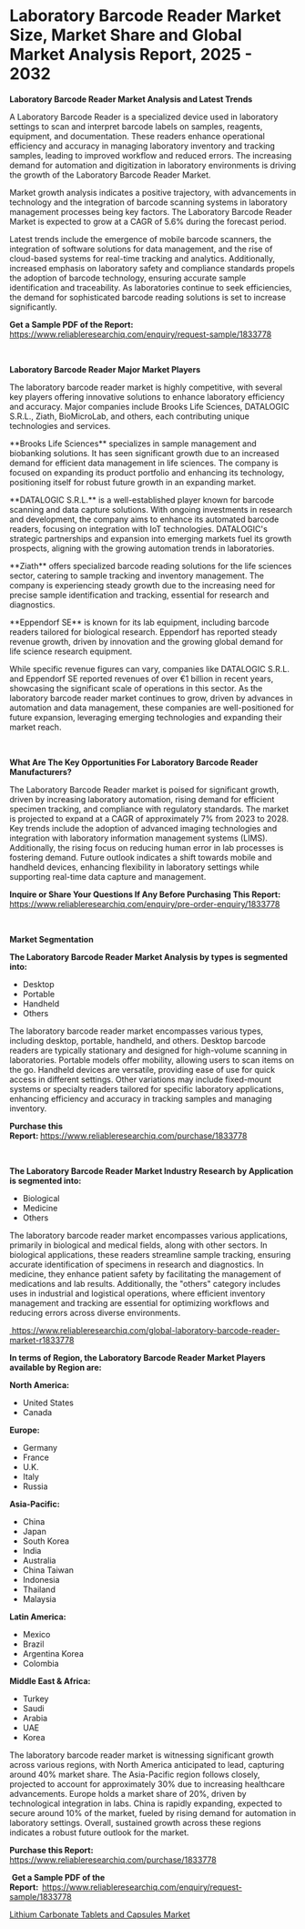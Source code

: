 <p><h1>Laboratory Barcode Reader Market Size, Market Share and Global Market Analysis Report, 2025 - 2032</h1></p><p><strong>Laboratory Barcode Reader Market Analysis and Latest Trends</strong></p>
<p><p>A Laboratory Barcode Reader is a specialized device used in laboratory settings to scan and interpret barcode labels on samples, reagents, equipment, and documentation. These readers enhance operational efficiency and accuracy in managing laboratory inventory and tracking samples, leading to improved workflow and reduced errors. The increasing demand for automation and digitization in laboratory environments is driving the growth of the Laboratory Barcode Reader Market. </p><p>Market growth analysis indicates a positive trajectory, with advancements in technology and the integration of barcode scanning systems in laboratory management processes being key factors. The Laboratory Barcode Reader Market is expected to grow at a CAGR of 5.6% during the forecast period. </p><p>Latest trends include the emergence of mobile barcode scanners, the integration of software solutions for data management, and the rise of cloud-based systems for real-time tracking and analytics. Additionally, increased emphasis on laboratory safety and compliance standards propels the adoption of barcode technology, ensuring accurate sample identification and traceability. As laboratories continue to seek efficiencies, the demand for sophisticated barcode reading solutions is set to increase significantly.</p></p>
<p><strong>Get a Sample PDF of the Report:&nbsp;</strong> <a href="https://www.reliableresearchiq.com/enquiry/request-sample/1833778?utm_campaign=3030&utm_medium=2&utm_source=Github&utm_content=ia&utm_term=26032025&utm_id=laboratory-barcode-reader">https://www.reliableresearchiq.com/enquiry/request-sample/1833778</a></p>
<p>&nbsp;</p>
<p><strong>Laboratory Barcode Reader Major Market Players</strong></p>
<p><p>The laboratory barcode reader market is highly competitive, with several key players offering innovative solutions to enhance laboratory efficiency and accuracy. Major companies include Brooks Life Sciences, DATALOGIC S.R.L., Ziath, BioMicroLab, and others, each contributing unique technologies and services.</p><p>**Brooks Life Sciences** specializes in sample management and biobanking solutions. It has seen significant growth due to an increased demand for efficient data management in life sciences. The company is focused on expanding its product portfolio and enhancing its technology, positioning itself for robust future growth in an expanding market.</p><p>**DATALOGIC S.R.L.** is a well-established player known for barcode scanning and data capture solutions. With ongoing investments in research and development, the company aims to enhance its automated barcode readers, focusing on integration with IoT technologies. DATALOGIC's strategic partnerships and expansion into emerging markets fuel its growth prospects, aligning with the growing automation trends in laboratories.</p><p>**Ziath** offers specialized barcode reading solutions for the life sciences sector, catering to sample tracking and inventory management. The company is experiencing steady growth due to the increasing need for precise sample identification and tracking, essential for research and diagnostics.</p><p>**Eppendorf SE** is known for its lab equipment, including barcode readers tailored for biological research. Eppendorf has reported steady revenue growth, driven by innovation and the growing global demand for life science research equipment.</p><p>While specific revenue figures can vary, companies like DATALOGIC S.R.L. and Eppendorf SE reported revenues of over €1 billion in recent years, showcasing the significant scale of operations in this sector. As the laboratory barcode reader market continues to grow, driven by advances in automation and data management, these companies are well-positioned for future expansion, leveraging emerging technologies and expanding their market reach.</p></p>
<p>&nbsp;</p>
<p><strong>What Are The Key Opportunities For Laboratory Barcode Reader Manufacturers?</strong></p>
<p><p>The Laboratory Barcode Reader market is poised for significant growth, driven by increasing laboratory automation, rising demand for efficient specimen tracking, and compliance with regulatory standards. The market is projected to expand at a CAGR of approximately 7% from 2023 to 2028. Key trends include the adoption of advanced imaging technologies and integration with laboratory information management systems (LIMS). Additionally, the rising focus on reducing human error in lab processes is fostering demand. Future outlook indicates a shift towards mobile and handheld devices, enhancing flexibility in laboratory settings while supporting real-time data capture and management.</p></p>
<p><strong>Inquire or Share Your Questions If Any Before Purchasing This Report:</strong> <a href="https://www.reliableresearchiq.com/enquiry/pre-order-enquiry/1833778?utm_campaign=3030&utm_medium=2&utm_source=Github&utm_content=ia&utm_term=26032025&utm_id=laboratory-barcode-reader">https://www.reliableresearchiq.com/enquiry/pre-order-enquiry/1833778</a></p>
<p>&nbsp;</p>
<p><strong>Market Segmentation</strong></p>
<p><strong>The Laboratory Barcode Reader Market Analysis by types is segmented into:</strong></p>
<p><ul><li>Desktop</li><li>Portable</li><li>Handheld</li><li>Others</li></ul></p>
<p><p>The laboratory barcode reader market encompasses various types, including desktop, portable, handheld, and others. Desktop barcode readers are typically stationary and designed for high-volume scanning in laboratories. Portable models offer mobility, allowing users to scan items on the go. Handheld devices are versatile, providing ease of use for quick access in different settings. Other variations may include fixed-mount systems or specialty readers tailored for specific laboratory applications, enhancing efficiency and accuracy in tracking samples and managing inventory.</p></p>
<p><strong>Purchase this Report:&nbsp;</strong><a href="https://www.reliableresearchiq.com/purchase/1833778?utm_campaign=3030&utm_medium=2&utm_source=Github&utm_content=ia&utm_term=26032025&utm_id=laboratory-barcode-reader">https://www.reliableresearchiq.com/purchase/1833778</a></p>
<p>&nbsp;</p>
<p><strong>The Laboratory Barcode Reader Market Industry Research by Application is segmented into:</strong></p>
<p><ul><li>Biological</li><li>Medicine</li><li>Others</li></ul></p>
<p><p>The laboratory barcode reader market encompasses various applications, primarily in biological and medical fields, along with other sectors. In biological applications, these readers streamline sample tracking, ensuring accurate identification of specimens in research and diagnostics. In medicine, they enhance patient safety by facilitating the management of medications and lab results. Additionally, the "others" category includes uses in industrial and logistical operations, where efficient inventory management and tracking are essential for optimizing workflows and reducing errors across diverse environments.</p></p>
<p><a href="https://www.reliableresearchiq.com/global-laboratory-barcode-reader-market-r1833778?utm_campaign=3030&utm_medium=2&utm_source=Github&utm_content=ia&utm_term=26032025&utm_id=laboratory-barcode-reader">&nbsp;https://www.reliableresearchiq.com/global-laboratory-barcode-reader-market-r1833778</a></p>
<p><strong>In terms of Region, the Laboratory Barcode Reader Market Players available by Region are:</strong></p>
<p>
    <p> <strong> North America: </strong>
        <ul>
            <li>United States</li>
            <li>Canada</li>
        </ul>
        </p> 
    <p> <strong> Europe: </strong>
        <ul>
            <li>Germany</li>
            <li>France</li>
            <li>U.K.</li>
            <li>Italy</li>
            <li>Russia</li>
        </ul>
        </p> 
    <p> <strong> Asia-Pacific: </strong>
        <ul>
            <li>China</li>
            <li>Japan</li>
            <li>South Korea</li>
            <li>India</li>
            <li>Australia</li>
            <li>China Taiwan</li>
            <li>Indonesia</li>
            <li>Thailand</li>
            <li>Malaysia</li>
        </ul>
        </p> 
    <p> <strong> Latin America: </strong>
        <ul>
            <li>Mexico</li>
            <li>Brazil</li>
            <li>Argentina Korea</li>
            <li>Colombia</li>
        </ul>
        </p> 
    <p> <strong> Middle East & Africa: </strong>
        <ul>
            <li>Turkey</li>
            <li>Saudi</li>
            <li>Arabia</li>
            <li>UAE</li>
            <li>Korea</li>
        </ul>
    </p>
    </p>
<p><p>The laboratory barcode reader market is witnessing significant growth across various regions, with North America anticipated to lead, capturing around 40% market share. The Asia-Pacific region follows closely, projected to account for approximately 30% due to increasing healthcare advancements. Europe holds a market share of 20%, driven by technological integration in labs. China is rapidly expanding, expected to secure around 10% of the market, fueled by rising demand for automation in laboratory settings. Overall, sustained growth across these regions indicates a robust future outlook for the market.</p></p>
<p><strong>Purchase this Report: </strong><a href="https://www.reliableresearchiq.com/purchase/1833778?utm_campaign=3030&utm_medium=2&utm_source=Github&utm_content=ia&utm_term=26032025&utm_id=laboratory-barcode-reader">https://www.reliableresearchiq.com/purchase/1833778</a></p>
<p>&nbsp;<strong>Get a Sample PDF of the Report:&nbsp;&nbsp;</strong><a href="https://www.reliableresearchiq.com/enquiry/request-sample/1833778?utm_campaign=3030&utm_medium=2&utm_source=Github&utm_content=ia&utm_term=26032025&utm_id=laboratory-barcode-reader">https://www.reliableresearchiq.com/enquiry/request-sample/1833778</a></p>
<p><strong></strong></p>
<p><p><a href="https://github.com/salodipura00/Market-Research-Report-List-1/blob/main/lithium-carbonate-tablets-and-capsules-market.md?utm_campaign=3030&utm_medium=2&utm_source=Github&utm_content=ia&utm_term=26032025&utm_id=laboratory-barcode-reader">Lithium Carbonate Tablets and Capsules Market</a></p></p>